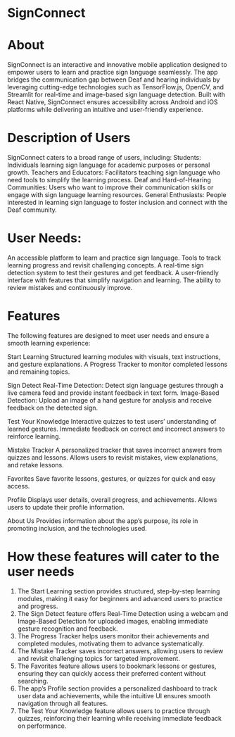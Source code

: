 # SignConnect
# About
SignConnect is an interactive and innovative mobile application designed to empower users to learn and practice sign language seamlessly. The app bridges the communication gap between Deaf and hearing individuals by leveraging cutting-edge technologies such as TensorFlow.js, OpenCV, and Streamlit for real-time and image-based sign language detection. Built with React Native, SignConnect ensures accessibility across Android and iOS platforms while delivering an intuitive and user-friendly experience.
# Description of Users
SignConnect caters to a broad range of users, including:
Students: Individuals learning sign language for academic purposes or personal growth.
Teachers and Educators: Facilitators teaching sign language who need tools to simplify the learning process.
Deaf and Hard-of-Hearing Communities: Users who want to improve their communication skills or engage with sign language learning resources.
General Enthusiasts: People interested in learning sign language to foster inclusion and connect with the Deaf community.
# User Needs:
An accessible platform to learn and practice sign language.
Tools to track learning progress and revisit challenging concepts.
A real-time sign detection system to test their gestures and get feedback.
A user-friendly interface with features that simplify navigation and learning.
The ability to review mistakes and continuously improve.
# Features
The following features are designed to meet user needs and ensure a smooth learning experience:

Start Learning
Structured learning modules with visuals, text instructions, and gesture explanations.
A Progress Tracker to monitor completed lessons and remaining topics.

Sign Detect
Real-Time Detection: Detect sign language gestures through a live camera feed and provide instant feedback in text form.
Image-Based Detection: Upload an image of a hand gesture for analysis and receive feedback on the detected sign.

Test Your Knowledge
Interactive quizzes to test users’ understanding of learned gestures.
Immediate feedback on correct and incorrect answers to reinforce learning.

Mistake Tracker
A personalized tracker that saves incorrect answers from quizzes and lessons.
Allows users to revisit mistakes, view explanations, and retake lessons.

Favorites
Save favorite lessons, gestures, or quizzes for quick and easy access.

Profile
Displays user details, overall progress, and achievements.
Allows users to update their profile information.

About Us
Provides information about the app’s purpose, its role in promoting inclusion, and the technologies used.

# How these features will cater to the user needs
1. The Start Learning section provides structured, step-by-step learning modules, making it easy for beginners and advanced users to practice 
   and progress.
2. The Sign Detect feature offers Real-Time Detection using a webcam and Image-Based Detection for uploaded images, enabling immediate gesture 
   recognition and feedback.
3. The Progress Tracker helps users monitor their achievements and completed modules, motivating them to advance systematically.
4. The Mistake Tracker saves incorrect answers, allowing users to review and revisit challenging topics for targeted improvement.
5. The Favorites feature allows users to bookmark lessons or gestures, ensuring they can quickly access their preferred content without 
   searching.
6. The app’s Profile section provides a personalized dashboard to track user data and achievements, while the intuitive UI ensures smooth 
   navigation through all features.
7. The Test Your Knowledge feature allows users to practice through quizzes, reinforcing their learning while receiving immediate feedback on 
   performance.



	
